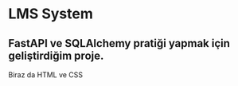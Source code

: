 # LMS System

FastAPI ve SQLAlchemy pratiği yapmak için geliştirdiğim proje. 
---
Biraz da HTML ve CSS
